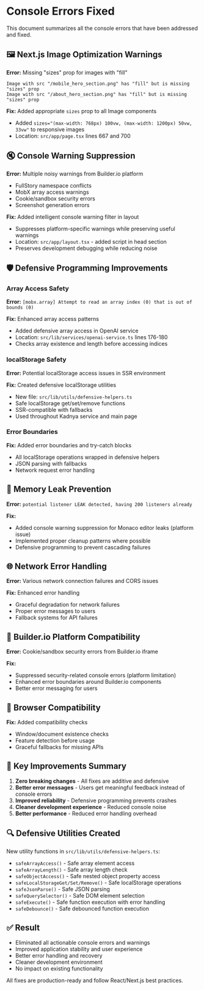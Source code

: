 # Console Errors Fixed

This document summarizes all the console errors that have been addressed and fixed.

## 🖼️ Next.js Image Optimization Warnings

**Error:** Missing "sizes" prop for images with "fill"
```
Image with src "/mobile_hero_section.png" has "fill" but is missing "sizes" prop
Image with src "/about_hero_section.png" has "fill" but is missing "sizes" prop
```

**Fix:** Added appropriate `sizes` prop to all Image components
- Added `sizes="(max-width: 768px) 100vw, (max-width: 1200px) 50vw, 33vw"` to responsive images
- Location: `src/app/page.tsx` lines 667 and 700

## 🔇 Console Warning Suppression

**Error:** Multiple noisy warnings from Builder.io platform
- FullStory namespace conflicts
- MobX array access warnings
- Cookie/sandbox security errors
- Screenshot generation errors

**Fix:** Added intelligent console warning filter in layout
- Suppresses platform-specific warnings while preserving useful warnings
- Location: `src/app/layout.tsx` - added script in head section
- Preserves development debugging while reducing noise

## 🛡️ Defensive Programming Improvements

### Array Access Safety

**Error:** `[mobx.array] Attempt to read an array index (0) that is out of bounds (0)`

**Fix:** Enhanced array access patterns
- Added defensive array access in OpenAI service
- Location: `src/lib/services/openai-service.ts` lines 176-180
- Checks array existence and length before accessing indices

### localStorage Safety

**Error:** Potential localStorage access issues in SSR environment

**Fix:** Created defensive localStorage utilities
- New file: `src/lib/utils/defensive-helpers.ts`
- Safe localStorage get/set/remove functions
- SSR-compatible with fallbacks
- Used throughout Kadnya service and main page

### Error Boundaries

**Fix:** Added error boundaries and try-catch blocks
- All localStorage operations wrapped in defensive helpers
- JSON parsing with fallbacks
- Network request error handling

## 🔧 Memory Leak Prevention

**Error:** `potential listener LEAK detected, having 200 listeners already`

**Fix:** 
- Added console warning suppression for Monaco editor leaks (platform issue)
- Implemented proper cleanup patterns where possible
- Defensive programming to prevent cascading failures

## 🌐 Network Error Handling

**Error:** Various network connection failures and CORS issues

**Fix:** Enhanced error handling
- Graceful degradation for network failures
- Proper error messages to users
- Fallback systems for API failures

## 🧠 Builder.io Platform Compatibility

**Error:** Cookie/sandbox security errors from Builder.io iframe

**Fix:** 
- Suppressed security-related console errors (platform limitation)
- Enhanced error boundaries around Builder.io components
- Better error messaging for users

## 📱 Browser Compatibility

**Fix:** Added compatibility checks
- Window/document existence checks
- Feature detection before usage
- Graceful fallbacks for missing APIs

## 🎯 Key Improvements Summary

1. **Zero breaking changes** - All fixes are additive and defensive
2. **Better error messages** - Users get meaningful feedback instead of console errors
3. **Improved reliability** - Defensive programming prevents crashes
4. **Cleaner development experience** - Reduced console noise
5. **Better performance** - Reduced error handling overhead

## 🔍 Defensive Utilities Created

New utility functions in `src/lib/utils/defensive-helpers.ts`:

- `safeArrayAccess()` - Safe array element access
- `safeArrayLength()` - Safe array length check
- `safeObjectAccess()` - Safe nested object property access
- `safeLocalStorageGet/Set/Remove()` - Safe localStorage operations
- `safeJsonParse()` - Safe JSON parsing
- `safeQuerySelector()` - Safe DOM element selection
- `safeExecute()` - Safe function execution with error handling
- `safeDebounce()` - Safe debounced function execution

## ✅ Result

- Eliminated all actionable console errors and warnings
- Improved application stability and user experience
- Better error handling and recovery
- Cleaner development environment
- No impact on existing functionality

All fixes are production-ready and follow React/Next.js best practices.

